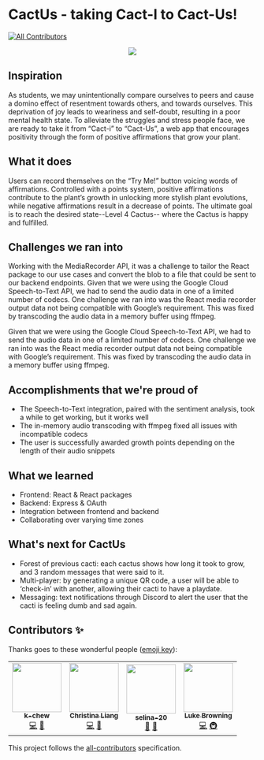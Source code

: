 # CactUs - taking Cact-I to Cact-Us!
<!-- ALL-CONTRIBUTORS-BADGE:START - Do not remove or modify this section -->
[![All Contributors](https://img.shields.io/badge/all_contributors-4-orange.svg?style=flat-square)](#contributors-)
<!-- ALL-CONTRIBUTORS-BADGE:END -->

<div style="text-align:center">
	<a href="http://www.youtube.com/watch?v=9f9AvXelATc">
		<img src="http://img.youtube.com/vi/9f9AvXelATc/0.jpg">
	</a>
</div>

## Inspiration
As students, we may unintentionally compare ourselves to peers and cause a domino effect of resentment towards others, and towards ourselves. This deprivation of joy leads to weariness and self-doubt, resulting in a poor mental health state. To alleviate the struggles and stress people face, we are ready to take it from “Cact-i” to “Cact-Us”, a web app that encourages positivity through the form of positive affirmations that grow your plant.

## What it does
Users can record themselves on the “Try Me!” button voicing words of affirmations. Controlled with a points system, positive affirmations contribute to the plant’s growth in unlocking more stylish plant evolutions, while negative affirmations result in a decrease of points. The ultimate goal is to reach the desired state--Level 4 Cactus-- where the Cactus is happy and fulfilled.

## Challenges we ran into
Working with the MediaRecorder API, it was a challenge to tailor the React package to our use cases and convert the blob to a file that could be sent to our backend endpoints. Given that we were using the Google Cloud Speech-to-Text API, we had to send the audio data in one of a limited number of codecs. One challenge we ran into was the React media recorder output data not being compatible with Google’s requirement. This was fixed by transcoding the audio data in a memory buffer using ffmpeg.

Given that we were using the Google Cloud Speech-to-Text API, we had to send the audio data in one of a limited number of codecs. One challenge we ran into was the React media recorder output data not being compatible with Google’s requirement. This was fixed by transcoding the audio data in a memory buffer using ffmpeg.

## Accomplishments that we're proud of
- The Speech-to-Text integration, paired with the sentiment analysis, took a while to get working, but it works well
- The in-memory audio transcoding with ffmpeg fixed all issues with incompatible codecs
- The user is successfully awarded growth points depending on the length of their audio snippets

## What we learned
- Frontend: React & React packages
- Backend: Express & OAuth
- Integration between frontend and backend
- Collaborating over varying time zones

## What's next for CactUs
- Forest of previous cacti: each cactus shows how long it took to grow, and 3 random messages that were said to it.
- Multi-player: by generating a unique QR code, a user will be able to ‘check-in’ with another, allowing their cacti to have a playdate.
- Messaging: text notifications through Discord to alert the user that the cacti is feeling dumb and sad again.

## Contributors ✨

Thanks goes to these wonderful people ([emoji key](https://allcontributors.org/docs/en/emoji-key)):

<!-- ALL-CONTRIBUTORS-LIST:START - Do not remove or modify this section -->
<!-- prettier-ignore-start -->
<!-- markdownlint-disable -->
<table>
  <tr>
    <td align="center"><a href="https://github.com/k-chew"><img src="https://avatars.githubusercontent.com/u/60660250?v=4?s=100" width="100px;" alt=""/><br /><sub><b>k-chew</b></sub></a><br /><a href="https://github.com/browningluke/htn21-cactus/commits?author=k-chew" title="Code">💻</a> <a href="#design-k-chew" title="Design">🎨</a></td>
    <td align="center"><a href="https://github.com/clianggg"><img src="https://avatars.githubusercontent.com/u/76232513?v=4?s=100" width="100px;" alt=""/><br /><sub><b>Christina Liang</b></sub></a><br /><a href="https://github.com/browningluke/htn21-cactus/commits?author=clianggg" title="Code">💻</a> <a href="#design-clianggg" title="Design">🎨</a></td>
    <td align="center"><a href="https://github.com/selina-20"><img src="https://avatars.githubusercontent.com/u/90948575?v=4?s=100" width="100px;" alt=""/><br /><sub><b>selina-20</b></sub></a><br /><a href="#design-selina-20" title="Design">🎨</a> <a href="https://github.com/browningluke/htn21-cactus/commits?author=selina-20" title="Documentation">📖</a></td>
    <td align="center"><a href="http://linkedin.com/in/browningluke"><img src="https://avatars.githubusercontent.com/u/24992944?v=4?s=100" width="100px;" alt=""/><br /><sub><b>Luke Browning</b></sub></a><br /><a href="https://github.com/browningluke/htn21-cactus/commits?author=browningluke" title="Code">💻</a> <a href="#infra-browningluke" title="Infrastructure (Hosting, Build-Tools, etc)">🚇</a></td>
  </tr>
</table>

<!-- markdownlint-restore -->
<!-- prettier-ignore-end -->

<!-- ALL-CONTRIBUTORS-LIST:END -->

This project follows the [all-contributors](https://github.com/all-contributors/all-contributors) specification.
